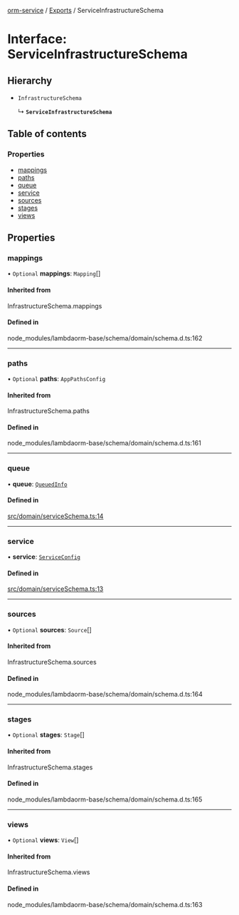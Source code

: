 [orm-service](../README.md) / [Exports](../modules.md) / ServiceInfrastructureSchema

# Interface: ServiceInfrastructureSchema

## Hierarchy

- `InfrastructureSchema`

  ↳ **`ServiceInfrastructureSchema`**

## Table of contents

### Properties

- [mappings](ServiceInfrastructureSchema.md#mappings)
- [paths](ServiceInfrastructureSchema.md#paths)
- [queue](ServiceInfrastructureSchema.md#queue)
- [service](ServiceInfrastructureSchema.md#service)
- [sources](ServiceInfrastructureSchema.md#sources)
- [stages](ServiceInfrastructureSchema.md#stages)
- [views](ServiceInfrastructureSchema.md#views)

## Properties

### mappings

• `Optional` **mappings**: `Mapping`[]

#### Inherited from

InfrastructureSchema.mappings

#### Defined in

node_modules/lambdaorm-base/schema/domain/schema.d.ts:162

___

### paths

• `Optional` **paths**: `AppPathsConfig`

#### Inherited from

InfrastructureSchema.paths

#### Defined in

node_modules/lambdaorm-base/schema/domain/schema.d.ts:161

___

### queue

• **queue**: [`QueuedInfo`](QueuedInfo.md)

#### Defined in

[src/domain/serviceSchema.ts:14](https://github.com/FlavioLionelRita/lambdaorm-svc/blob/6d9193f/src/domain/serviceSchema.ts#L14)

___

### service

• **service**: [`ServiceConfig`](ServiceConfig.md)

#### Defined in

[src/domain/serviceSchema.ts:13](https://github.com/FlavioLionelRita/lambdaorm-svc/blob/6d9193f/src/domain/serviceSchema.ts#L13)

___

### sources

• `Optional` **sources**: `Source`[]

#### Inherited from

InfrastructureSchema.sources

#### Defined in

node_modules/lambdaorm-base/schema/domain/schema.d.ts:164

___

### stages

• `Optional` **stages**: `Stage`[]

#### Inherited from

InfrastructureSchema.stages

#### Defined in

node_modules/lambdaorm-base/schema/domain/schema.d.ts:165

___

### views

• `Optional` **views**: `View`[]

#### Inherited from

InfrastructureSchema.views

#### Defined in

node_modules/lambdaorm-base/schema/domain/schema.d.ts:163
